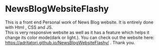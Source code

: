 # NewsBlogWebsiteFlashy
This is a front end  Personal work of News Blog website. 
It is entirely done with Html , CSS and JS.  </br> This is very responsive website as well as it has a </b> feature which helps it change its color mode(dark or light.).
You can check out the website here: https://adritatori.github.io/NewsBlogWebsiteFlashy/ </b>
. Thank you. 

